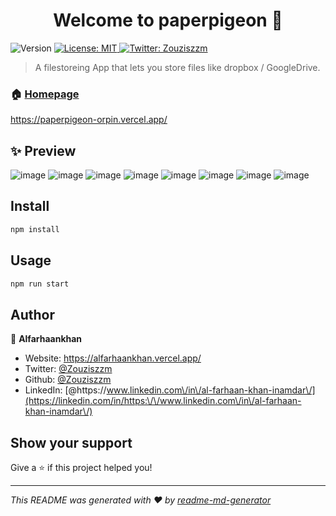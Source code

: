 <h1 align="center">Welcome to paperpigeon 👋</h1>
<p>
  <img alt="Version" src="https://img.shields.io/badge/version-0.1.0-blue.svg?cacheSeconds=2592000" />
  <a href="#" target="_blank">
    <img alt="License: MIT" src="https://img.shields.io/badge/License-MIT-yellow.svg" />
  </a>
  <a href="https://twitter.com/Zouziszzm" target="_blank">
    <img alt="Twitter: Zouziszzm" src="https://img.shields.io/twitter/follow/Zouziszzm.svg?style=social" />
  </a>
</p>

> A filestoreing App that lets you store files like dropbox / GoogleDrive.

### 🏠 [Homepage](https://paperpigeon-orpin.vercel.app/)
<u>https://paperpigeon-orpin.vercel.app/</u>
## ✨ Preview
![image](https://github.com/Zouziszzm/paperpigeon/assets/63239385/c8bf9fb2-448b-4c98-a813-c2ca4b10a15d)
![image](https://github.com/Zouziszzm/paperpigeon/assets/63239385/1e19f9c8-d0fe-438a-bdce-203ec8e89149)
![image](https://github.com/Zouziszzm/paperpigeon/assets/63239385/e946e714-ffb9-4fc1-8a54-b1d694b019d1)
![image](https://github.com/Zouziszzm/paperpigeon/assets/63239385/5f3fe91f-6d1b-4fae-8554-7073200c3377)
![image](https://github.com/Zouziszzm/paperpigeon/assets/63239385/f2c159d3-e96f-4efc-919a-cad285455861)
![image](https://github.com/Zouziszzm/paperpigeon/assets/63239385/6b613955-d182-4dce-ab77-2feaaca1a110)
![image](https://github.com/Zouziszzm/paperpigeon/assets/63239385/1c863ea2-2540-4030-b982-42e049661e09)
![image](https://github.com/Zouziszzm/paperpigeon/assets/63239385/81a45409-1788-4313-8896-324c12e857cc)

## Install

```sh
npm install
```

## Usage

```sh
npm run start
```

## Author

👤 **Alfarhaankhan**

* Website: https://alfarhaankhan.vercel.app/
* Twitter: [@Zouziszzm](https://twitter.com/Zouziszzm)
* Github: [@Zouziszzm](https://github.com/Zouziszzm)
* LinkedIn: [@https:\/\/www.linkedin.com\/in\/al-farhaan-khan-inamdar\/](https://linkedin.com/in/https:\/\/www.linkedin.com\/in\/al-farhaan-khan-inamdar\/)

## Show your support

Give a ⭐️ if this project helped you!

***
_This README was generated with ❤️ by [readme-md-generator](https://github.com/kefranabg/readme-md-generator)_
